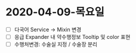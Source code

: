 # 2020-04-09-목요일

- [ ] 다국어 Service -> Mixin 변경
- [ ] 응급 Expander 내 약수행정보 Tooltip 및 color 표현
- [ ] 수행처변경: 수술실 지정 / 수술장 분리